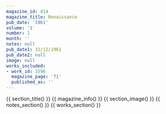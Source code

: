 ```yaml
---
magazine_id: 414
magazine_title: Renaissance
pub_date: '1961'
volume: '1'
number: 1
month: ''
notes: null
pub_date1: 31/12/1961
pub_date2: null
image: null
works_included:
- work_id: 3596
  magazine_page: '71'
  published_as: ''
---
```


{{ section_title() }}
{{ magazine_info() }}
{{ section_image() }}
{{ notes_section() }}
{{ works_section() }}
